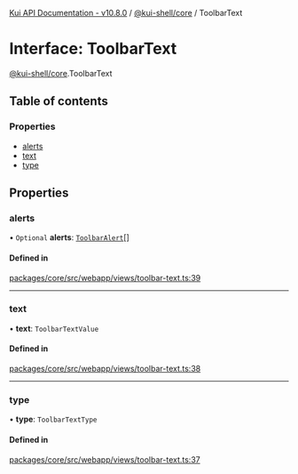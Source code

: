 [Kui API Documentation - v10.8.0](../README.md) / [@kui-shell/core](../modules/kui_shell_core.md) / ToolbarText

# Interface: ToolbarText

[@kui-shell/core](../modules/kui_shell_core.md).ToolbarText

## Table of contents

### Properties

- [alerts](kui_shell_core.ToolbarText.md#alerts)
- [text](kui_shell_core.ToolbarText.md#text)
- [type](kui_shell_core.ToolbarText.md#type)

## Properties

### alerts

• `Optional` **alerts**: [`ToolbarAlert`](kui_shell_core.ToolbarAlert.md)[]

#### Defined in

[packages/core/src/webapp/views/toolbar-text.ts:39](https://github.com/mra-ruiz/kui/blob/27e887ab4/packages/core/src/webapp/views/toolbar-text.ts#L39)

---

### text

• **text**: `ToolbarTextValue`

#### Defined in

[packages/core/src/webapp/views/toolbar-text.ts:38](https://github.com/mra-ruiz/kui/blob/27e887ab4/packages/core/src/webapp/views/toolbar-text.ts#L38)

---

### type

• **type**: `ToolbarTextType`

#### Defined in

[packages/core/src/webapp/views/toolbar-text.ts:37](https://github.com/mra-ruiz/kui/blob/27e887ab4/packages/core/src/webapp/views/toolbar-text.ts#L37)
